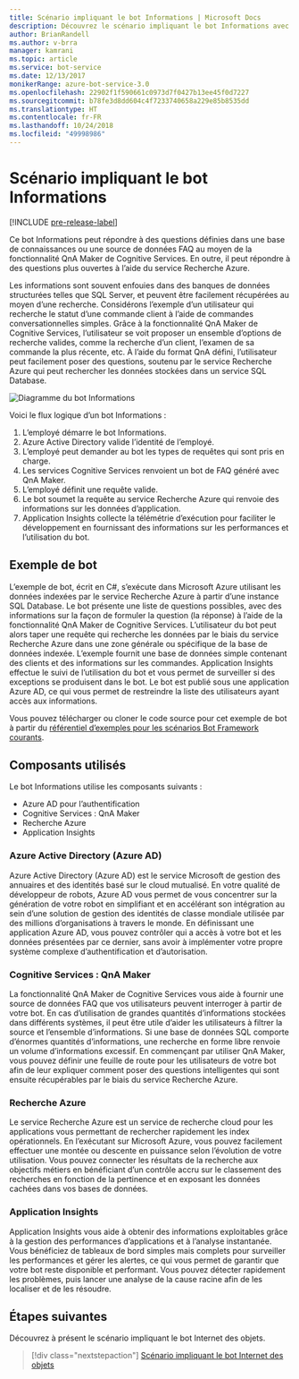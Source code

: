 ```yaml
---
title: Scénario impliquant le bot Informations | Microsoft Docs
description: Découvrez le scénario impliquant le bot Informations avec Bot Framework.
author: BrianRandell
ms.author: v-brra
manager: kamrani
ms.topic: article
ms.service: bot-service
ms.date: 12/13/2017
monikerRange: azure-bot-service-3.0
ms.openlocfilehash: 22902f1f590661c0973d7f0427b13ee45f0d7227
ms.sourcegitcommit: b78fe3d8dd604c4f7233740658a229e85b8535dd
ms.translationtype: HT
ms.contentlocale: fr-FR
ms.lasthandoff: 10/24/2018
ms.locfileid: "49998986"
---
```

# <a name="information-bot-scenario"></a>Scénario impliquant le bot Informations

[!INCLUDE [pre-release-label](includes/pre-release-label-v3.md)]

Ce bot Informations peut répondre à des questions définies dans une base de connaissances ou une source de données FAQ au moyen de la fonctionnalité QnA Maker de Cognitive Services. En outre, il peut répondre à des questions plus ouvertes à l’aide du service Recherche Azure.

Les informations sont souvent enfouies dans des banques de données structurées telles que SQL Server, et peuvent être facilement récupérées au moyen d’une recherche. Considérons l’exemple d’un utilisateur qui recherche le statut d’une commande client à l’aide de commandes conversationnelles simples. Grâce à la fonctionnalité QnA Maker de Cognitive Services, l’utilisateur se voit proposer un ensemble d’options de recherche valides, comme la recherche d’un client, l’examen de sa commande la plus récente, etc. À l’aide du format QnA défini, l’utilisateur peut facilement poser des questions, soutenu par le service Recherche Azure qui peut rechercher les données stockées dans un service SQL Database.

![Diagramme du bot Informations](~/media/scenarios/bot-service-scenario-informational-bot.png)

Voici le flux logique d’un bot Informations :

1. L’employé démarre le bot Informations.
2. Azure Active Directory valide l’identité de l’employé.
3. L’employé peut demander au bot les types de requêtes qui sont pris en charge.
4. Les services Cognitive Services renvoient un bot de FAQ généré avec QnA Maker.
5. L’employé définit une requête valide.
6. Le bot soumet la requête au service Recherche Azure qui renvoie des informations sur les données d’application.
7. Application Insights collecte la télémétrie d’exécution pour faciliter le développement en fournissant des informations sur les performances et l’utilisation du bot.

## <a name="sample-bot"></a>Exemple de bot
L’exemple de bot, écrit en C#, s’exécute dans Microsoft Azure utilisant les données indexées par le service Recherche Azure à partir d’une instance SQL Database. Le bot présente une liste de questions possibles, avec des informations sur la façon de formuler la question (la réponse) à l’aide de la fonctionnalité QnA Maker de Cognitive Services. L’utilisateur du bot peut alors taper une requête qui recherche les données par le biais du service Recherche Azure dans une zone générale ou spécifique de la base de données indexée. L’exemple fournit une base de données simple contenant des clients et des informations sur les commandes. Application Insights effectue le suivi de l’utilisation du bot et vous permet de surveiller si des exceptions se produisent dans le bot. Le bot est publié sous une application Azure AD, ce qui vous permet de restreindre la liste des utilisateurs ayant accès aux informations.

Vous pouvez télécharger ou cloner le code source pour cet exemple de bot à partir du [référentiel d’exemples pour les scénarios Bot Framework courants](https://aka.ms/bot/scenarios).

## <a name="components-youll-use"></a>Composants utilisés
Le bot Informations utilise les composants suivants :
-   Azure AD pour l’authentification
-   Cognitive Services : QnA Maker
-   Recherche Azure
-   Application Insights

### <a name="azure-active-directory-azure-ad"></a>Azure Active Directory (Azure AD)
Azure Active Directory (Azure AD) est le service Microsoft de gestion des annuaires et des identités basé sur le cloud mutualisé. En votre qualité de développeur de robots, Azure AD vous permet de vous concentrer sur la génération de votre robot en simplifiant et en accélérant son intégration au sein d’une solution de gestion des identités de classe mondiale utilisée par des millions d’organisations à travers le monde. En définissant une application Azure AD, vous pouvez contrôler qui a accès à votre bot et les données présentées par ce dernier, sans avoir à implémenter votre propre système complexe d’authentification et d’autorisation.

### <a name="cognitive-services-qna-maker"></a>Cognitive Services : QnA Maker
La fonctionnalité QnA Maker de Cognitive Services vous aide à fournir une source de données FAQ que vos utilisateurs peuvent interroger à partir de votre bot. En cas d’utilisation de grandes quantités d’informations stockées dans différents systèmes, il peut être utile d’aider les utilisateurs à filtrer la source et l’ensemble d’informations. Si une base de données SQL comporte d’énormes quantités d’informations, une recherche en forme libre renvoie un volume d’informations excessif. En commençant par utiliser QnA Maker, vous pouvez définir une feuille de route pour les utilisateurs de votre bot afin de leur expliquer comment poser des questions intelligentes qui sont ensuite récupérables par le biais du service Recherche Azure.

### <a name="azure-search"></a>Recherche Azure
Le service Recherche Azure est un service de recherche cloud pour les applications vous permettant de rechercher rapidement les index opérationnels. En l’exécutant sur Microsoft Azure, vous pouvez facilement effectuer une montée ou descente en puissance selon l’évolution de votre utilisation. Vous pouvez connecter les résultats de la recherche aux objectifs métiers en bénéficiant d’un contrôle accru sur le classement des recherches en fonction de la pertinence et en exposant les données cachées dans vos bases de données.

### <a name="application-insights"></a>Application Insights
Application Insights vous aide à obtenir des informations exploitables grâce à la gestion des performances d’applications et à l’analyse instantanée. Vous bénéficiez de tableaux de bord simples mais complets pour surveiller les performances et gérer les alertes, ce qui vous permet de garantir que votre bot reste disponible et performant. Vous pouvez détecter rapidement les problèmes, puis lancer une analyse de la cause racine afin de les localiser et de les résoudre.

## <a name="next-steps"></a>Étapes suivantes
Découvrez à présent le scénario impliquant le bot Internet des objets.

> [!div class="nextstepaction"]
> [Scénario impliquant le bot Internet des objets](bot-service-scenario-internet-things.md)
